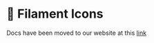 # 🦄 Filament Icons

Docs have been moved to our website at this [link](https://tomatophp.com/en/open-source/filament-icons)

